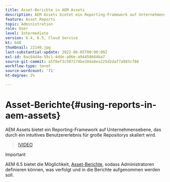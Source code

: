 ```yaml
---
title: Asset-Berichte in AEM Assets
description: AEM Assets bietet ein Reporting-Framework auf Unternehmensebene, das durch ein intuitives Benutzererlebnis für große Repositorys skaliert wird.
feature: Asset Reports
topic: Administration
role: User
level: Intermediate
version: 6.4, 6.5, Cloud Service
kt: 648
thumbnail: 22140.jpg
last-substantial-update: 2022-06-05T00:00:00Z
exl-id: 8ac84d4e-59c1-4dde-a06e-a94458664ba7
source-git-commit: a5f8ef3c507274be30da8ea225d2daf7a983cf86
workflow-type: tm+mt
source-wordcount: '71'
ht-degree: 2%

---
```


# Asset-Berichte{#using-reports-in-aem-assets}

AEM Assets bietet ein Reporting-Framework auf Unternehmensebene, das durch ein intuitives Benutzererlebnis für große Repositorys skaliert wird.

>[!VIDEO](https://video.tv.adobe.com/v/22140?quality=12&learn=on)


>[!IMPORTANT]
>
>AEM 6.5 bietet die Möglichkeit, [Asset-Berichte](https://experienceleague.adobe.com/docs/experience-manager-65/assets/administer/asset-reports.html#prerequisite-for-reporting), sodass Administratoren definieren können, was verfolgt und in die Berichte aufgenommen werden soll.
